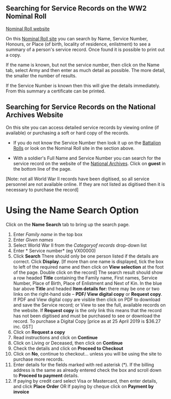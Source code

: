 


## Searching for Service Records on the WW2 Nominal Roll


[Nominal Roll website](http://www.ww2roll.gov.au/)

On this [Nominal Roll site](http://www.ww2roll.gov.au/) you can search by Name, Service Number, Honours, or Place (of birth, locality of residence, enlistment) to see a summary of a person's service record. Once found it is possible to print out a copy.

If the name is known, but not the service number, then click on the Name tab, select Army and then enter as much detail as possible. The more detail, the smaller the number of results.

If the Service Number is known then this will give the details immediately. From this summary a certificate can be printed.
 
## Searching for Service Records on the National Archives Website

On this site you can access detailed service records by viewing online (if available) or purchasing a soft or hard copy of the records.
  * If you do not know the Service Number then look it up on the [Battalion Rolls](rolls/index.html) or look on the Nominal Roll site in the section above.

  * With a soldier's Full Name and Service Number you can search for the service record on the website of the [National Archives](http://recordsearch.naa.gov.au/SearchNRetrieve/Interface/SearchScreens/BasicSearch.aspx). Click on **guest** in the bottom line of the page.

[Note: not all World War II records have been digitised, so all service personnel are not available online. If they are not listed as digitised then it is necessary to purchase the record]

# Using the **Name Search** Option

  Click on the **Name Search** tab to bring up the search page.
  1. Enter *Family name* in the top box
  2. Enter *Given names*
  3. Select World War II from the *Categoryof records* drop-down list 
  4. Enter * Service number* (eg VX00000)
  5. Click **Search**
There should only be one person listed if the details are correct. Click **Display**. 
     [If more than one name is displayed, tick the box to left of the required name and then click on **View selection** at the foot of the page. Double click on the record]
The search result should show a row headed **Title** containing the Family name, First names, Service Number, Place of Birth, Place of Enlistment and Next of Kin.
In the blue bar above **Title** and headed **Item details for:** there may be one or two links on the right-hand side – **PDF/ View digital copy** or **Request copy**.  
If PDF and View digital copy are visible then click on PDF to download and save the Service record; or View to see the full, available records on the website.
If **Request copy** is the only link this means that the record has not been digitised and must be purchased to see or download the record. 
To purchase a Digital Copy [price as at 25 April 2019 is $36.27 inc. GST]
1.	Click on **Request a copy**
2.	Read instructions and click on **Continue**
3.	Click on Living or Deceased, then click on **Continue**
4.	Check the details and click on **Proceed to Checkout**
5.	Click on **No**, continue to checkout…  unless you will be using the site to purchase more records.
6.	Enter details for the fields marked with red asterisk (*). If the billing address is the same as already entered check the box and scroll down to **Proceed to payment** details.
7.	If paying by credit card select Visa or Mastercard, then enter details, and click **Place Order**
OR
If paying by cheque click on **Payment by invoice**



